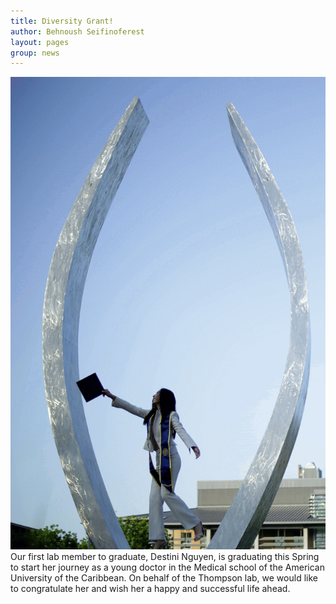 ```yaml
---
title: Diversity Grant!
author: Behnoush Seifinoferest
layout: pages
group: news
---
```


<img class="image" src="/images/destini_grad.gif">
Our first lab member to graduate, Destini Nguyen, is graduating this Spring to start her journey as a young doctor in the Medical school
of the American University of the Caribbean. On behalf of the Thompson lab, we would like to congratulate her and wish her a happy and 
successful life ahead. 
